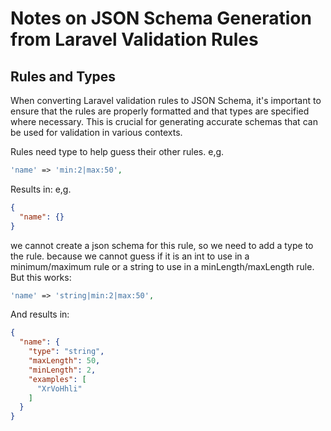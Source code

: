 # Notes on JSON Schema Generation from Laravel Validation Rules
## Rules and Types
When converting Laravel validation rules to JSON Schema, it's important to ensure that the rules are properly formatted
and that types are specified where necessary. This is crucial for generating accurate schemas that can be used for
validation in various contexts.

Rules need type to help guess their other rules.
e,g.
```php
'name' => 'min:2|max:50',
```
Results in:
e,g.
```json
{
  "name": {}
}
```
we cannot create a json schema for this rule, so we need to add a type to the rule. 
because we cannot guess if it is an int to use in a minimum/maximum rule or a string to use in a minLength/maxLength rule.
But this works:
```php
'name' => 'string|min:2|max:50',
```
And results in:
```json
{
  "name": {
    "type": "string",
    "maxLength": 50,
    "minLength": 2,
    "examples": [
      "XrVoHhli"
    ]
  }
}
```